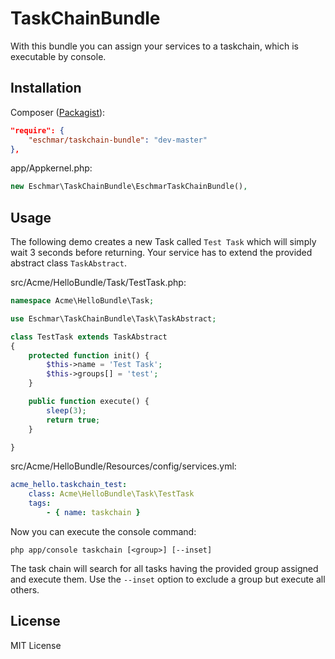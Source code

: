 # TaskChainBundle
With this bundle you can assign your services to a taskchain, which is executable by console.

## Installation
Composer (<a href="https://packagist.org/packages/eschmar/taskchain-bundle" target="_blank">Packagist</a>):
```json
"require": {
	"eschmar/taskchain-bundle": "dev-master"
},
```

app/Appkernel.php:
```php
new Eschmar\TaskChainBundle\EschmarTaskChainBundle(),
```

## Usage

The following demo creates a new Task called `Test Task` which will simply wait 3 seconds before returning. Your service has to extend the provided abstract class `TaskAbstract`.

src/Acme/HelloBundle/Task/TestTask.php:
```php
namespace Acme\HelloBundle\Task;

use Eschmar\TaskChainBundle\Task\TaskAbstract;

class TestTask extends TaskAbstract
{
	protected function init() {
		$this->name = 'Test Task';
		$this->groups[] = 'test';
	}

	public function execute() {
		sleep(3);
		return true;
	}

}
```

src/Acme/HelloBundle/Resources/config/services.yml:
```yaml
acme_hello.taskchain_test:
    class: Acme\HelloBundle\Task\TestTask
    tags:
        - { name: taskchain }
```

Now you can execute the console command:

```shell
php app/console taskchain [<group>] [--inset]
```

The task chain will search for all tasks having the provided group assigned and execute them. Use the `--inset` option to exclude a group but execute all others.

## License

MIT License
